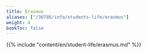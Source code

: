 ```yaml
---
title: Erasmus
aliases: ["/30786/info/students-life/erasmus"]
weight: 4
bookToc: false
---
```


{{% include "content/en/student-life/erasmus.md" %}}